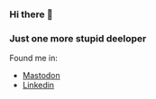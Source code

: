### Hi there 👋

### Just one more stupid deeloper

Found me in:
- [Mastodon](@v_raton@fosstodon.org)
- [Linkedin](https://www.linkedin.com/in/vraton/)
